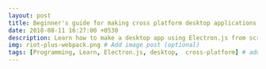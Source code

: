 ```yaml
---
layout: post
title: Beginner's guide for making cross platform desktop applications using Electron.js
date: 2018-08-11 16:27:00 +0530
description: Learn how to make a desktop app using Electron.js from scratch - a beginner's guide  # Add post description (optional)
img: riot-plus-webpack.png # Add image post (optional)
tags: [Programming, Learn, Electron.js, desktop,  cross-platform] # add tag
---
```



